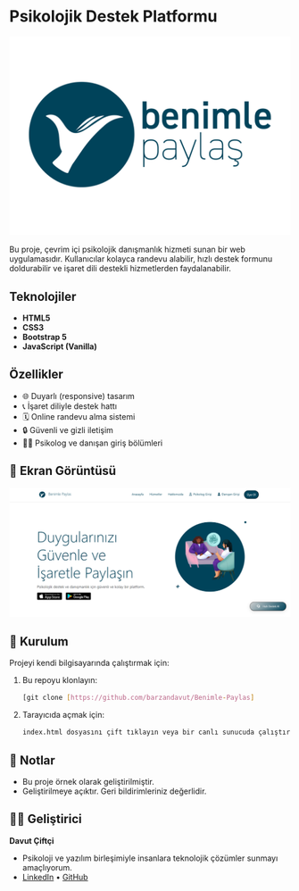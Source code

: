
#  Psikolojik Destek Platformu

![Logo](img/benimlepaylas.png)

Bu proje, çevrim içi psikolojik danışmanlık hizmeti sunan bir web uygulamasıdır. Kullanıcılar kolayca randevu alabilir, hızlı destek formunu doldurabilir ve işaret dili destekli hizmetlerden faydalanabilir.

## Teknolojiler

- **HTML5**
- **CSS3**
- **Bootstrap 5**
- **JavaScript (Vanilla)**

## Özellikler

- 🌐 Duyarlı (responsive) tasarım
- 📞 İşaret diliyle destek hattı
- 🗓️ Online randevu alma sistemi
- 🔒 Güvenli ve gizli iletişim
- 👨‍⚕️ Psikolog ve danışan giriş bölümleri

## 📸 Ekran Görüntüsü

![Ana Sayfa](img/view/MSI%20Dizüstü%20Bilgisayarda%20Ekran%20Görüntüsü%20Almanın%204%20Kolay%20Yolu%20-%20Google%20Chrome%2022.07.2025%2016_36_04.png)

## 📁 Kurulum

Projeyi kendi bilgisayarında çalıştırmak için:

1. Bu repoyu klonlayın:
   ```bash
   [git clone [https://github.com/barzandavut/Benimle-Paylas]
   ```

2. Tarayıcıda açmak için:
   ```bash
   index.html dosyasını çift tıklayın veya bir canlı sunucuda çalıştırın.
   ```

## 📌 Notlar

- Bu proje örnek olarak geliştirilmiştir.
- Geliştirilmeye açıktır. Geri bildirimleriniz değerlidir.

## 🧑‍💻 Geliştirici

**Davut Çiftçi**  
- Psikoloji ve yazılım birleşimiyle insanlara teknolojik çözümler sunmayı amaçlıyorum.  
- [LinkedIn](https://www.linkedin.com/in/barzandavutciftci/) • [GitHub](https://github.com/barzandavut)
